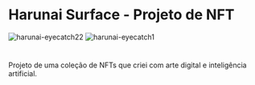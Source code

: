 # Harunai Surface - Projeto de NFT
![harunai-eyecatch22](https://github.com/cintra1/nft-harunai-surface/assets/101955322/36ecbbcb-511f-4280-876a-69092117772c)
![harunai-eyecatch1](https://github.com/cintra1/nft-harunai-surface/assets/101955322/79784e95-375f-46a2-9600-9c936c74b7d1)

#
Projeto de uma coleção de NFTs que criei com arte digital e inteligência artificial.
